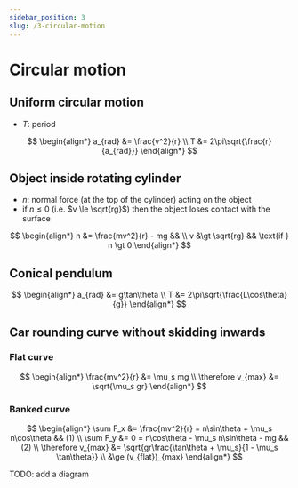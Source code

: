 ```yaml
---
sidebar_position: 3
slug: /3-circular-motion
---
```


# Circular motion

## Uniform circular motion

-   $T$: period

$$
\begin{align*}
a_{rad} &= \frac{v^2}{r} \\
T &= 2\pi\sqrt{\frac{r}{a_{rad}}}
\end{align*}
$$

## Object inside rotating cylinder

-   $n$: normal force (at the top of the cylinder) acting on the object
-   if $n \le 0$ (i.e. $v \le \sqrt{rg}$) then the object loses contact with the surface

$$
\begin{align*}
n &= \frac{mv^2}{r} - mg && \\
v &\gt \sqrt{rg} && \text{if } n \gt 0
\end{align*}
$$

## Conical pendulum

$$
\begin{align*}
a_{rad} &= g\tan\theta \\
T &= 2\pi\sqrt{\frac{L\cos\theta}{g}}
\end{align*}
$$

## Car rounding curve without skidding inwards

### Flat curve

$$
\begin{align*}
\frac{mv^2}{r} &= \mu_s mg \\
\therefore v_{max} &= \sqrt{\mu_s gr}
\end{align*}
$$

### Banked curve

$$
\begin{align*}
\sum F_x &= \frac{mv^2}{r} = n\sin\theta + \mu_s n\cos\theta && (1) \\
\sum F_y &= 0 = n\cos\theta - \mu_s n\sin\theta - mg && (2) \\
\therefore v_{max} &= \sqrt{gr\frac{\tan\theta + \mu_s}{1 - \mu_s \tan\theta}} \\
&\ge (v_{flat})_{max}
\end{align*}
$$

TODO: add a diagram
